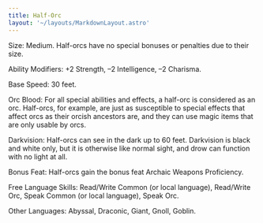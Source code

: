 ```yaml
---
title: Half-Orc
layout: '~/layouts/MarkdownLayout.astro'
---
```

Size: Medium. Half-orcs have no special bonuses or penalties due to their
size.

Ability Modifiers: +2 Strength, –2 Intelligence, –2 Charisma.

Base Speed: 30 feet.

Orc Blood: For all special abilities and effects, a half-orc is considered as
an orc. Half-orcs, for example, are just as susceptible to special effects
that affect orcs as their orcish ancestors are, and they can use magic items
that are only usable by orcs.

Darkvision: Half-orcs can see in the dark up to 60 feet. Darkvision is black
and white only, but it is otherwise like normal sight, and drow can function
with no light at all.

Bonus Feat: Half-orcs gain the bonus feat Archaic Weapons Proficiency.

Free Language Skills: Read/Write Common (or local language), Read/Write Orc,
Speak Common (or local language), Speak Orc.

Other Languages: Abyssal, Draconic, Giant, Gnoll, Goblin.

